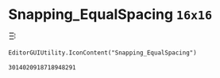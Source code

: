 # Snapping_EqualSpacing `16x16`
<img src="/img/Snapping_EqualSpacing.png" width=16 height=16>

``` CSharp
EditorGUIUtility.IconContent("Snapping_EqualSpacing")
```
```
3014020918718948291
```
